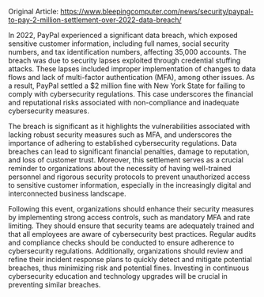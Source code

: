 Original Article: https://www.bleepingcomputer.com/news/security/paypal-to-pay-2-million-settlement-over-2022-data-breach/

In 2022, PayPal experienced a significant data breach, which exposed sensitive customer information, including full names, social security numbers, and tax identification numbers, affecting 35,000 accounts. The breach was due to security lapses exploited through credential stuffing attacks. These lapses included improper implementation of changes to data flows and lack of multi-factor authentication (MFA), among other issues. As a result, PayPal settled a $2 million fine with New York State for failing to comply with cybersecurity regulations. This case underscores the financial and reputational risks associated with non-compliance and inadequate cybersecurity measures.

The breach is significant as it highlights the vulnerabilities associated with lacking robust security measures such as MFA, and underscores the importance of adhering to established cybersecurity regulations. Data breaches can lead to significant financial penalties, damage to reputation, and loss of customer trust. Moreover, this settlement serves as a crucial reminder to organizations about the necessity of having well-trained personnel and rigorous security protocols to prevent unauthorized access to sensitive customer information, especially in the increasingly digital and interconnected business landscape.

Following this event, organizations should enhance their security measures by implementing strong access controls, such as mandatory MFA and rate limiting. They should ensure that security teams are adequately trained and that all employees are aware of cybersecurity best practices. Regular audits and compliance checks should be conducted to ensure adherence to cybersecurity regulations. Additionally, organizations should review and refine their incident response plans to quickly detect and mitigate potential breaches, thus minimizing risk and potential fines. Investing in continuous cybersecurity education and technology upgrades will be crucial in preventing similar breaches.